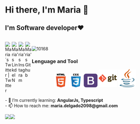 # Hi there, I'm Maria 👋
## I'm Software developer❤️

<br>
  <a href="https://twitter.com/mldd20">
    <img align="left" alt="Maria´s Twitter | Twitter" width="22px" src="https://cdn.jsdelivr.net/npm/simple-icons@v3/icons/twitter.svg" />
  </a>
  <a href="www.linkedin.com/in/maría-delgado-20">
    <img align="left" alt="Maria's LinkdeIN" width="22px" src="https://cdn.jsdelivr.net/npm/simple-icons@v3/icons/linkedin.svg" />
  </a>
  <a href="https://www.instagram.com/marialdd20">
    <img align="left" alt="Maria's Instagram" width="22px" src="https://cdn.jsdelivr.net/npm/simple-icons@v3/icons/instagram.svg" />
  </a>
  <a href="https://github.com/MDelgado20">
    <img align="left" alt="Maria's Github" width="22px" src="https://cdn.jsdelivr.net/npm/simple-icons@v3/icons/github.svg" />
  </a>
                            

![10168](https://user-images.githubusercontent.com/66137691/99893388-8925ec80-2c4d-11eb-8646-6b880c2c131b.jpg)


### Lenguage and Tool
<p align="center">

<img height="45" src="https://raw.githubusercontent.com/github/explore/80688e429a7d4ef2fca1e82350fe8e3517d3494d/topics/html/html.png">
<img height="45" src="https://raw.githubusercontent.com/github/explore/80688e429a7d4ef2fca1e82350fe8e3517d3494d/topics/css/css.png">
<img height="45" src="https://raw.githubusercontent.com/github/explore/80688e429a7d4ef2fca1e82350fe8e3517d3494d/topics/bootstrap/bootstrap.png">
<img height="60" src="https://raw.githubusercontent.com/github/explore/80688e429a7d4ef2fca1e82350fe8e3517d3494d/topics/git/git.png">
<img height="60" src="https://raw.githubusercontent.com/github/explore/80688e429a7d4ef2fca1e82350fe8e3517d3494d/topics/java/java.png">
</p>

<br>
- 🌱 I’m currently learning: <b>AngularJs, Typescript</b><br>
- 📫 How to reach me: <b>maria.delgado2098@gmail.com</b>



<img height="137.3px" src="https://github-readme-stats.vercel.app/api?username=mdelgado20&hide_title=true&hide_border=true&show_icons=true&include_all_commits=true&count_private=true&line_height=21&text_color=000&icon_color=000&bg_color=0,ea6161,ffc64d,fffc4d,52fa5a&theme=graywhite" /><!-- wi*quL3fcV --><img height="137.3px" src="https://github-readme-stats.vercel.app/api/top-langs/?username=mdelgado20&hide=html&hide_title=true&hide_border=true&layout=compact&langs_count=7&exclude_repo=comp426&text_color=000&icon_color=fff&bg_color=0,52fa5a,4dfcff,c64dff&theme=graywhite" /></a>


<!--
**MDelgado20/MDelgado20** is a ✨ _special_ ✨ repository because its `README.md` (this file) appears on your GitHub profile.


-->
